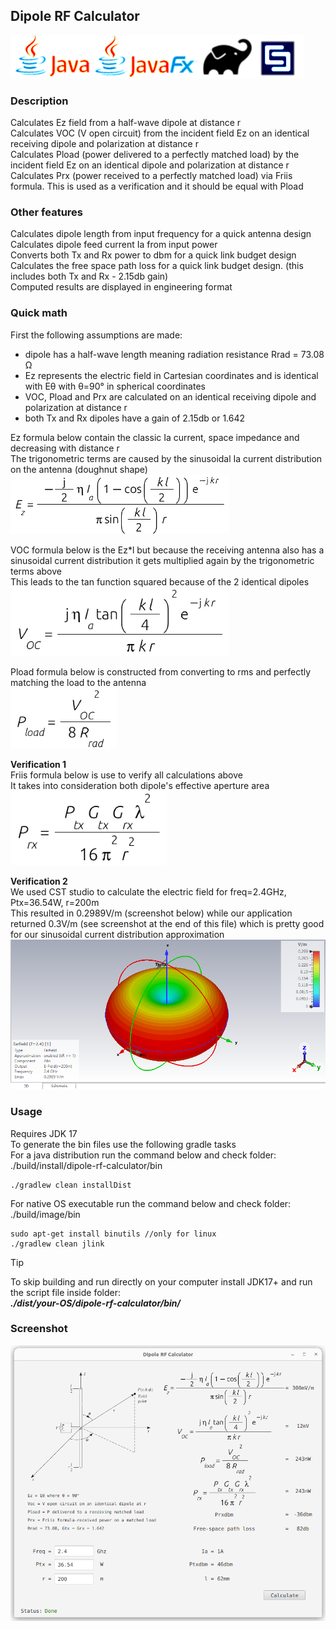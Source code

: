 Dipole RF Calculator
--
![](assets/images/logo2.png)
### Description<br/>
Calculates Ez field from a half-wave dipole at distance r<br/>
Calculates VOC (V open circuit) from the incident field Ez on an identical receiving dipole and polarization at distance r<br/>
Calculates Pload (power delivered to a perfectly matched load) by the incident field Ez on an identical dipole and polarization at distance r<br/>
Calculates Prx (power received to a perfectly matched load) via Friis formula. This is used as a verification and it should be equal with Pload

### Other features
Calculates dipole length from input frequency for a quick antenna design<br/>
Calculates dipole feed current Ia from input power<br/>
Converts both Tx and Rx power to dbm for a quick link budget design<br/>
Calculates the free space path loss for a quick link budget design. (this includes both Tx and Rx - 2.15db gain)<br/>
Computed results are displayed in engineering format<br/>

### Quick math
First the following assumptions are made:
* dipole has a half-wave length meaning radiation resistance Rrad = 73.08 &#937;
* Ez represents the electric field in Cartesian coordinates  and is identical with E&#952; with &#952;=90&#176; in spherical coordinates
* VOC, Pload and Prx are calculated on an identical receiving dipole and polarization at distance r
* both Tx and Rx dipoles have a gain of 2.15db or 1.642

Ez formula below contain the classic Ia current, space impedance and decreasing with distance r<br>
The trigonometric terms are caused by the sinusoidal Ia current distribution on the antenna (doughnut shape)<br>
<img src="/src/main/resources/dipole/rf/calculator/images/half-dipole2.png" width="350px">
<br/>

VOC formula below is the Ez*l but because the receiving antenna also has a sinusoidal current distribution it gets multiplied again by the trigonometric terms above<br/>
This leads to the tan function squared because of the 2 identical dipoles<br/>
<img src="/src/main/resources/dipole/rf/calculator/images/half-dipole3.png" width="350px">
<br/>

Pload formula below is constructed from converting to rms and perfectly matching the load to the antenna<br/>
<img src="/src/main/resources/dipole/rf/calculator/images/half-dipole4.png" width="170px">
<br/>

**Verification 1**<br/>
Friis formula below is use to verify all calculations above<br/>
It takes into consideration both dipole's effective aperture area<br/>
<img src="/src/main/resources/dipole/rf/calculator/images/half-dipole5.png" width="250px">
<br/>

**Verification 2**<br/>
We used CST studio to calculate the electric field for freq=2.4GHz, Ptx=36.54W, r=200m<br/>
This resulted in 0.2989V/m (screenshot below) while our application returned 0.3V/m (see screenshot at the end of this file) which is pretty good for our sinusoidal current distribution approximation<br/>
![](assets/images/cst.png)
<br/>

### Usage
Requires JDK 17<br/>
To generate the bin files use the following gradle tasks<br/>
For a java distribution run the command below and check folder: ./build/install/dipole-rf-calculator/bin<br/>
```
./gradlew clean installDist
```
For native OS executable run the command below and check folder: ./build/image/bin
```
sudo apt-get install binutils //only for linux
./gradlew clean jlink 
```

> [!TIP]
> To skip building and run directly on your computer install JDK17+ and run the script file inside folder:<br/>
> ***./dist/your-OS/dipole-rf-calculator/bin/***


### Screenshot
![](assets/images/screenshot1.png)
